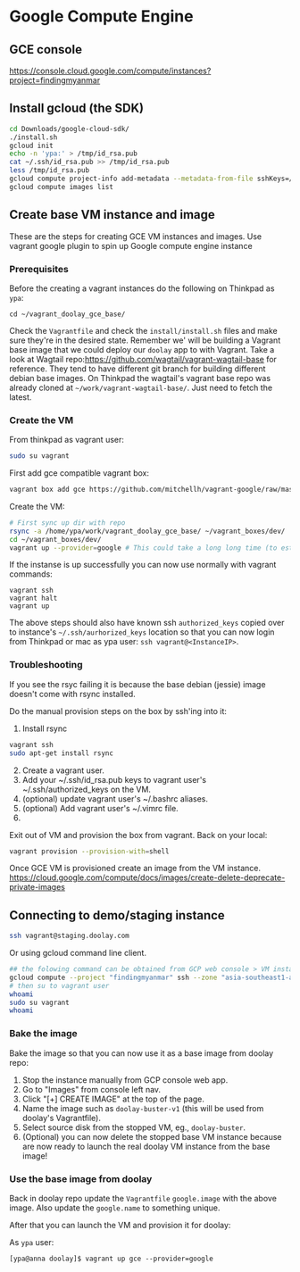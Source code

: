 Google Compute Engine
=====================

## GCE console
https://console.cloud.google.com/compute/instances?project=findingmyanmar

## Install gcloud (the SDK)
```sh
cd Downloads/google-cloud-sdk/
./install.sh
gcloud init
echo -n 'ypa:' > /tmp/id_rsa.pub
cat ~/.ssh/id_rsa.pub >> /tmp/id_rsa.pub
less /tmp/id_rsa.pub
gcloud compute project-info add-metadata --metadata-from-file sshKeys=/tmp/id_rsa.pub
gcloud compute images list
```

## Create base VM instance and image

These are the steps for creating GCE VM instances and images.
Use vagrant google plugin to spin up Google compute engine instance

### Prerequisites
Before the creating a vagrant instances do the following on Thinkpad as `ypa`:

```ssh
cd ~/vagrant_doolay_gce_base/
```
Check the `Vagrantfile` and check the `install/install.sh` files and make sure they're in the desired state.
Remember we' will be building a Vagrant base image that we could deploy our `doolay` app to with Vagrant.
Take a look at Wagtail repo:https://github.com/wagtail/vagrant-wagtail-base for reference. They tend to have different git branch for building different debian base images. On Thinkpad the wagtail's vagrant base repo was already cloned at `~/work/vagrant-wagtail-base/`. Just need to fetch the latest.

### Create the VM

From thinkpad as vagrant user:
```sh
sudo su vagrant
```

First add gce compatible vagrant box:
```sh
vagrant box add gce https://github.com/mitchellh/vagrant-google/raw/master/google.box
```

Create the VM:
```sh
# First sync up dir with repo
rsync -a /home/ypa/work/vagrant_doolay_gce_base/ ~/vagrant_boxes/dev/
cd ~/vagrant_boxes/dev/
vagrant up --provider=google # This could take a long long time (to establish connection with google)
```
If the instanse is up successfully you can now use normally with vagrant commands:
```
vagrant ssh
vagrant halt
vagrant up
```

The above steps should also have known ssh `authorized_keys` copied over to instance's `~/.ssh/aurhorized_keys` location so that you can now login from Thinkpad or mac as ypa user: `ssh vagrant@<InstanceIP>`.

### Troubleshooting

If you see the rsyc failing it is because the base debian (jessie) image doesn't come with rsync installed.

Do the manual provision steps on the box by ssh'ing into it:
1. Install rsync
```sh
vagrant ssh
sudo apt-get install rsync
```
2. Create a vagrant user.
3. Add your ~/.ssh/id_rsa.pub keys to vagrant user's ~/.ssh/authorized_keys on the VM.
4. (optional) update vagrant user's ~/.bashrc aliases.
5. (optional) Add vagrant user's ~/.vimrc file.
6. 

Exit out of VM and provision the box from vagrant. Back on your local:
```sh
vagrant provision --provision-with=shell
```
Once GCE VM is provisioned create an image from the VM instance.
https://cloud.google.com/compute/docs/images/create-delete-deprecate-private-images


## Connecting to demo/staging instance

```sh
ssh vagrant@staging.doolay.com
```

Or using gcloud command line client.

```sh
## the folowing command can be obtained from GCP web console > VM instances's SSH dropdown
gcloud compute --project "findingmyanmar" ssh --zone "asia-southeast1-a" "demo-doolay-jessie-v3"
# then su to vagrant user
whoami
sudo su vagrant
whoami
 ```


### Bake the image
Bake the image so that you can now use it as a base image from doolay repo:

1. Stop the instance manually from GCP console web app.
2. Go to "Images" from console left nav.
3. Click "[+] CREATE IMAGE" at the top of the page.
4. Name the image such as `doolay-buster-v1` (this will be used from doolay's Vagrantfile).
5. Select source disk from the stopped VM, eg., `doolay-buster`.
6. (Optional) you can now delete the stopped base VM instance because are now ready to launch the real doolay VM instance from the base image!


### Use the base image from doolay

Back in doolay repo update the `Vagrantfile` `google.image` with the above image. Also update the `google.name` to something unique.

After that you can launch the VM and provision it for doolay:

As `ypa` user:

```
[ypa@anna doolay]$ vagrant up gce --provider=google
```

